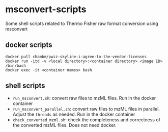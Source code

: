 # msconvert-scripts
Some shell scripts related to Thermo Fisher raw format conversion using msconvert

## docker scripts
```shell
docker pull chambm/pwiz-skyline-i-agree-to-the-vendor-licenses
docker run -itd -v <local directory>:<container directory> <image ID> /bin/bash
docker exec -it <container names> bash
```

## shell scripts
- `run_msconvert.sh`: convert raw files to mzML files. Run in the docker container
- `run_msconvert_parallel.sh`: convert raw files to mzML files in parallel. Adjust the `threads` as needed. Run in the docker container
- `check_converted_mzml.sh`: check the completeness and correctness of the converted mzML files. Does not need docker.

